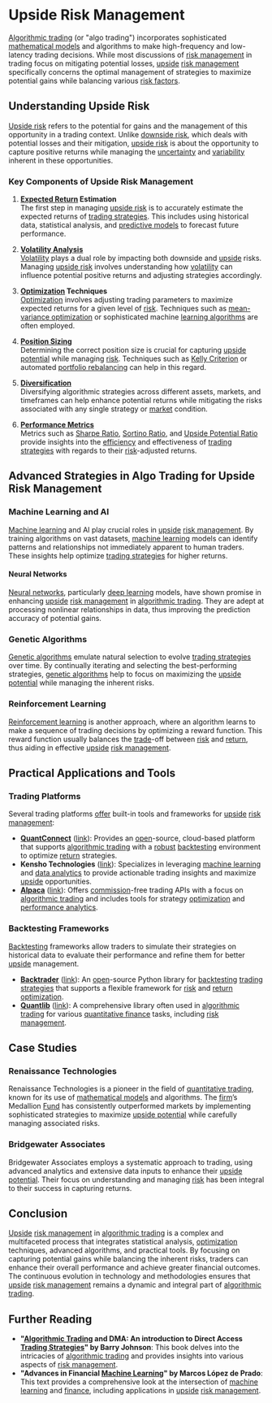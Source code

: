 # Upside Risk Management

[Algorithmic trading](../a/algorithmic_trading.md) (or "algo trading") incorporates sophisticated [mathematical models](../m/mathematical_models_in_trading.md) and algorithms to make high-frequency and low-latency trading decisions. While most discussions of [risk management](../r/risk_management.md) in trading focus on mitigating potential losses, [upside](../u/upside.md) [risk management](../r/risk_management.md) specifically concerns the optimal management of strategies to maximize potential gains while balancing various [risk factors](../r/risk_factors_in_trading.md).

## Understanding Upside Risk

[Upside risk](../u/upside_risk.md) refers to the potential for gains and the management of this opportunity in a trading context. Unlike [downside risk](../d/downside_risk.md), which deals with potential losses and their mitigation, [upside risk](../u/upside_risk.md) is about the opportunity to capture positive returns while managing the [uncertainty](../u/uncertainty_in_trading.md) and [variability](../v/variability.md) inherent in these opportunities.

### Key Components of Upside Risk Management

1. **[Expected Return](../e/expected_return.md) Estimation**  
    The first step in managing [upside risk](../u/upside_risk.md) is to accurately estimate the expected returns of [trading strategies](../t/trading_strategies.md). This includes using historical data, statistical analysis, and [predictive models](../p/predictive_models_in_trading.md) to forecast future performance.

2. **[Volatility Analysis](../v/volatility_analysis.md)**  
    [Volatility](../v/volatility.md) plays a dual role by impacting both downside and [upside](../u/upside.md) risks. Managing [upside risk](../u/upside_risk.md) involves understanding how [volatility](../v/volatility.md) can influence potential positive returns and adjusting strategies accordingly.

3. **[Optimization](../o/optimization.md) Techniques**  
    [Optimization](../o/optimization.md) involves adjusting trading parameters to maximize expected returns for a given level of [risk](../r/risk.md). Techniques such as [mean-variance optimization](../m/mean-variance_optimization.md) or sophisticated machine [learning algorithms](../l/learning_algorithms_in_trading.md) are often employed.

4. **[Position Sizing](../p/position_sizing.md)**  
    Determining the correct position size is crucial for capturing [upside potential](../u/upside_potential_in_trading.md) while managing [risk](../r/risk.md). Techniques such as [Kelly Criterion](../k/kelly_criterion.md) or automated [portfolio rebalancing](../p/portfolio_rebalancing.md) can help in this regard.

5. **[Diversification](../d/diversification.md)**  
    Diversifying algorithmic strategies across different assets, markets, and timeframes can help enhance potential returns while mitigating the risks associated with any single strategy or [market](../m/market.md) condition.

6. **[Performance Metrics](../p/performance_metrics.md)**  
    Metrics such as [Sharpe Ratio](../s/sharpe_ratio.md), [Sortino Ratio](../s/sortino_ratio.md), and [Upside Potential Ratio](../u/upside_potential_ratio.md) provide insights into the [efficiency](../e/efficiency.md) and effectiveness of [trading strategies](../t/trading_strategies.md) with regards to their [risk](../r/risk.md)-adjusted returns.

## Advanced Strategies in Algo Trading for Upside Risk Management

### Machine Learning and AI

[Machine learning](../m/machine_learning.md) and AI play crucial roles in [upside](../u/upside.md) [risk management](../r/risk_management.md). By training algorithms on vast datasets, [machine learning](../m/machine_learning.md) models can identify patterns and relationships not immediately apparent to human traders. These insights help optimize [trading strategies](../t/trading_strategies.md) for higher returns.

#### Neural Networks

[Neural networks](../n/neural_networks_in_trading.md), particularly [deep learning](../d/deep_learning.md) models, have shown promise in enhancing [upside](../u/upside.md) [risk management](../r/risk_management.md) in [algorithmic trading](../a/algorithmic_trading.md). They are adept at processing nonlinear relationships in data, thus improving the prediction accuracy of potential gains.

### Genetic Algorithms

[Genetic algorithms](../g/genetic_algorithms_in_trading.md) emulate natural selection to evolve [trading strategies](../t/trading_strategies.md) over time. By continually iterating and selecting the best-performing strategies, [genetic algorithms](../g/genetic_algorithms_in_trading.md) help to focus on maximizing the [upside potential](../u/upside_potential_in_trading.md) while managing the inherent risks.

### Reinforcement Learning

[Reinforcement learning](../r/reinforcement_learning.md) is another approach, where an algorithm learns to make a sequence of trading decisions by optimizing a reward function. This reward function usually balances the [trade](../t/trade.md)-off between [risk](../r/risk.md) and [return](../r/return.md), thus aiding in effective [upside](../u/upside.md) [risk management](../r/risk_management.md).

## Practical Applications and Tools

### Trading Platforms

Several trading platforms [offer](../o/offer.md) built-in tools and frameworks for [upside](../u/upside.md) [risk management](../r/risk_management.md):

- **[QuantConnect](../q/quantconnect.md)** ([link](https://www.quantconnect.com/)): Provides an [open](../o/open.md)-source, cloud-based platform that supports [algorithmic trading](../a/algorithmic_trading.md) with a [robust](../r/robust.md) [backtesting](../b/backtesting.md) environment to optimize [return](../r/return.md) strategies.
- **Kensho Technologies** ([link](https://www.kensho.com/)): Specializes in leveraging [machine learning](../m/machine_learning.md) and [data analytics](../d/data_analytics.md) to provide actionable trading insights and maximize [upside](../u/upside.md) opportunities.
- **[Alpaca](../a/alpaca.md)** ([link](https://alpaca.markets/)): Offers [commission](../c/commission.md)-free trading APIs with a focus on [algorithmic trading](../a/algorithmic_trading.md) and includes tools for strategy [optimization](../o/optimization.md) and [performance analytics](../p/performance_analytics.md).

### Backtesting Frameworks

[Backtesting](../b/backtesting.md) frameworks allow traders to simulate their strategies on historical data to evaluate their performance and refine them for better [upside](../u/upside.md) management.

- **[Backtrader](../b/backtrader.md)** ([link](https://www.backtrader.com/)): An [open](../o/open.md)-source Python library for [backtesting](../b/backtesting.md) [trading strategies](../t/trading_strategies.md) that supports a flexible framework for [risk](../r/risk.md) and [return](../r/return.md) [optimization](../o/optimization.md).
- **[Quantlib](../q/quantlib.md)** ([link](https://www.quantlib.org/)): A comprehensive library often used in [algorithmic trading](../a/algorithmic_trading.md) for various [quantitative finance](../q/quantitative_finance.md) tasks, including [risk management](../r/risk_management.md).

## Case Studies

### Renaissance Technologies

Renaissance Technologies is a pioneer in the field of [quantitative trading](../q/quantitative_trading.md), known for its use of [mathematical models](../m/mathematical_models_in_trading.md) and algorithms. The [firm](../f/firm.md)’s Medallion [Fund](../f/fund.md) has consistently outperformed markets by implementing sophisticated strategies to maximize [upside potential](../u/upside_potential_in_trading.md) while carefully managing associated risks.

### Bridgewater Associates

Bridgewater Associates employs a systematic approach to trading, using advanced analytics and extensive data inputs to enhance their [upside potential](../u/upside_potential_in_trading.md). Their focus on understanding and managing [risk](../r/risk.md) has been integral to their success in capturing returns.

## Conclusion

[Upside](../u/upside.md) [risk management](../r/risk_management.md) in [algorithmic trading](../a/algorithmic_trading.md) is a complex and multifaceted process that integrates statistical analysis, [optimization](../o/optimization.md) techniques, advanced algorithms, and practical tools. By focusing on capturing potential gains while balancing the inherent risks, traders can enhance their overall performance and achieve greater financial outcomes. The continuous evolution in technology and methodologies ensures that [upside](../u/upside.md) [risk management](../r/risk_management.md) remains a dynamic and integral part of [algorithmic trading](../a/algorithmic_trading.md).

## Further Reading

- **"[Algorithmic Trading](../a/algorithmic_trading.md) and DMA: An introduction to Direct Access [Trading Strategies](../t/trading_strategies.md)" by Barry Johnson**: This book delves into the intricacies of [algorithmic trading](../a/algorithmic_trading.md) and provides insights into various aspects of [risk management](../r/risk_management.md).
- **"Advances in Financial [Machine Learning](../m/machine_learning.md)" by Marcos López de Prado**: This text provides a comprehensive look at the intersection of [machine learning](../m/machine_learning.md) and [finance](../f/finance.md), including applications in [upside](../u/upside.md) [risk management](../r/risk_management.md).

